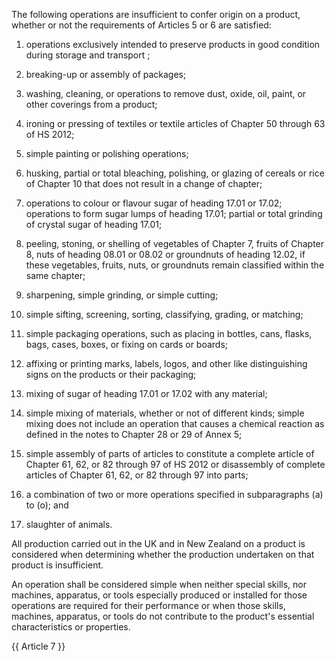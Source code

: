 The following operations are insufficient to confer origin on a product, whether or not the requirements of Articles 5 or 6 are satisfied:

1. operations exclusively intended to preserve products in good condition during storage and transport ;

2. breaking-up or assembly of packages;

3. washing, cleaning, or operations to remove dust, oxide, oil, paint, or other coverings from a product;

4. ironing or pressing of textiles or textile articles of Chapter 50 through 63 of HS 2012;

5. simple painting or polishing operations;

6. husking, partial or total bleaching, polishing, or glazing of cereals or rice of Chapter 10 that does not result in a change of chapter;

7. operations to colour or flavour sugar of heading 17.01 or 17.02; operations to form sugar lumps of heading 17.01; partial or total grinding of crystal sugar of heading 17.01;

8. peeling, stoning, or shelling of vegetables of Chapter 7, fruits of Chapter 8, nuts of heading 08.01 or 08.02 or groundnuts of heading 12.02, if these vegetables, fruits, nuts, or groundnuts remain classified within the same chapter;

9. sharpening, simple grinding, or simple cutting;

10. simple sifting, screening, sorting, classifying, grading, or matching;

11. simple packaging operations, such as placing in bottles, cans, flasks, bags, cases, boxes, or fixing on cards or boards;

12. affixing or printing marks, labels, logos, and other like distinguishing signs on the products or their packaging;

13. mixing of sugar of heading 17.01 or 17.02 with any material;

14. simple mixing of materials, whether or not of different kinds; simple mixing does not include an operation that causes a chemical reaction as defined in the notes to Chapter 28 or 29 of Annex 5;

15. simple assembly of parts of articles to constitute a complete article of Chapter 61, 62, or 82 through 97 of HS 2012 or disassembly of complete articles of Chapter 61, 62, or 82 through 97 into parts;

16. a combination of two or more operations specified in subparagraphs (a) to (o); and

17. slaughter of animals.

All production carried out in the UK and in New Zealand on a product is considered when determining whether the production undertaken on that product is insufficient.

An operation shall be considered simple when neither special skills, nor machines, apparatus, or tools especially produced or installed for those operations are required for their  performance or  when  those skills, machines, apparatus, or tools do not contribute to the product's essential characteristics or properties.

{{ Article 7 }}
